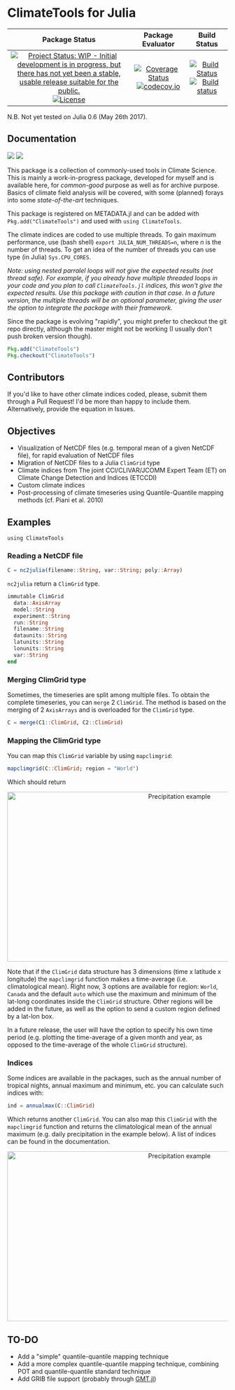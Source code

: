 # ClimateTools for Julia

| **Package Status** | **Package Evaluator** | **Build Status**  |
|:------------------:|:---------------------:|:-----------------:|
| [![Project Status: WIP - Initial development is in progress, but there has not yet been a stable, usable release suitable for the public.](http://www.repostatus.org/badges/latest/wip.svg)](http://www.repostatus.org/#wip) [![License](http://img.shields.io/badge/license-MIT-brightgreen.svg?style=flat)](LICENSE.md) | [![Coverage Status](https://coveralls.io/repos/github/Balinus/ClimateTools.jl/badge.svg?branch=master)](https://coveralls.io/github/Balinus/ClimateTools.jl?branch=master) [![codecov.io](http://codecov.io/github/Balinus/ClimateTools.jl/coverage.svg?branch=master)](http://codecov.io/github/Balinus/ClimateTools.jl?branch=master) | [![Build Status](https://travis-ci.org/Balinus/ClimateTools.jl.svg?branch=master)](https://travis-ci.org/Balinus/ClimateTools.jl) [![Build status](https://ci.appveyor.com/api/projects/status/90lpp8k6430766vx?svg=true)](https://ci.appveyor.com/project/Balinus/climatetools-jl) |

N.B. Not yet tested on Julia 0.6 (May 26th 2017).

## Documentation

[![](https://img.shields.io/badge/docs-stable-blue.svg)](https://balinus.github.io/ClimateTools.jl/stable)
[![](https://img.shields.io/badge/docs-latest-blue.svg)](https://balinus.github.io/ClimateTools.jl/latest)

This package is a collection of commonly-used tools in Climate Science. This is mainly a work-in-progress package, developed for myself and is available here, for _common-good_ purpose as well as for archive purpose. Basics of climate field analysis will be covered, with some (planned) forays into some _state-of-the-art_ techniques.

This package is registered on METADATA.jl and can be added with `Pkg.add("ClimateTools")` and used with `using ClimateTools`.

The climate indices are coded to use multiple threads. To gain maximum performance, use (bash shell) `export JULIA_NUM_THREADS=n`, where _n_ is the number of threads. To get an idea of the number of threads you can use type (in Julia) `Sys.CPU_CORES`.

_Note: using nested parralel loops will not give the expected results (not thread safe). For example, if you already have multiple threaded loops in your code and you plan to call `ClimateTools.jl` indices, this won't give the expected results. Use this package with caution in that case. In a future version, the multiple threads will be an optional parameter, giving the user the option to integrate the package with their framework._

Since the package is evolving "rapidly", you might prefer to checkout the git repo directly, although the master might not be working (I usually don't push broken version though).

```julia
Pkg.add("ClimateTools")
Pkg.checkout("ClimateTools")
```

## Contributors

If you'd like to have other climate indices coded, please, submit them through a Pull Request! I'd be more than happy to include them. Alternatively, provide the equation in Issues.

## Objectives

* Visualization of NetCDF files (e.g. temporal mean of a given NetCDF file), for rapid evaluation of NetCDF files
* Migration of NetCDF files to a Julia `ClimGrid` type
* Climate indices from The joint CCl/CLIVAR/JCOMM Expert Team (ET) on Climate Change Detection and Indices (ETCCDI)
* Custom climate indices
* Post-processing of climate timeseries using Quantile-Quantile mapping methods (cf. Piani et al. 2010)

## Examples

`using ClimateTools`

### Reading a NetCDF file
```julia
C = nc2julia(filename::String, var::String; poly::Array)
```

`nc2julia` return a `ClimGrid` type.

```julia
immutable ClimGrid
  data::AxisArray
  model::String
  experiment::String
  run::String
  filename::String
  dataunits::String
  latunits::String
  lonunits::String
  var::String
end
```

### Merging ClimGrid type
Sometimes, the timeseries are split among multiple files. To obtain the complete timeseries, you can `merge` 2 `ClimGrid`. The method is based on the merging of 2 `AxisArrays` and is overloaded for the `ClimGrid` type.

```julia
C = merge(C1::ClimGrid, C2::ClimGrid)
```

### Mapping the ClimGrid type

You can map this `ClimGrid` variable by using `mapclimgrid`:
```julia
mapclimgrid(C::ClimGrid; region = "World")
```

Which should return

<p align="center">
  <img src="https://cloud.githubusercontent.com/assets/3630311/23712122/e97bd322-03ef-11e7-93da-749c961c4070.png?raw=true" width="771" height="388" alt="Precipitation example"/>
</p>

Note that if the `ClimGrid` data structure has 3 dimensions (time x latitude x longitude) the `mapclimgrid` function makes a time-average (i.e. climatological mean). Right now, 3 options are available for region: `World`, `Canada` and the default `auto` which use the maximum and minimum of the lat-long coordinates inside the `ClimGrid` structure. Other regions will be added in the future, as well as the option to send a custom region defined by a lat-lon box.

In a future release, the user will have the option to specify his own time period (e.g. plotting the time-average of a given month and year, as opposed to the time-average of the whole `ClimGrid` structure).

### Indices

Some indices are available in the packages, such as the annual number of tropical nights, annual maximum and minimum, etc. you can calculate such indices with:

```julia
ind = annualmax(C::ClimGrid)
```

Which returns another `ClimGrid`. You can also map this `ClimGrid` with the `mapclimgrid` function and returns the climatological mean of the annual maximum (e.g. daily precipitation in the example below). A list of indices can be found in the documentation.

<p align="center">
  <img src="https://cloud.githubusercontent.com/assets/3630311/23873133/59b85c08-0807-11e7-967b-7cc7d28aada0.png?raw=true" width="771" height="388" alt="Precipitation example"/>
</p>


## TO-DO

* Add a "simple" quantile-quantile mapping technique
* Add a more complex quantile-quantile mapping technique, combining POT and quantile-quantile standard technique
* Add GRIB file support (probably through [GMT.jl](https://github.com/joa-quim/GMT.jl))

